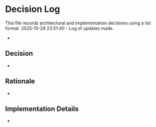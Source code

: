 # Decision Log

This file records architectural and implementation decisions using a list format.
2025-10-29 23:51:40 - Log of updates made.

*

## Decision

*

## Rationale

*

## Implementation Details

*